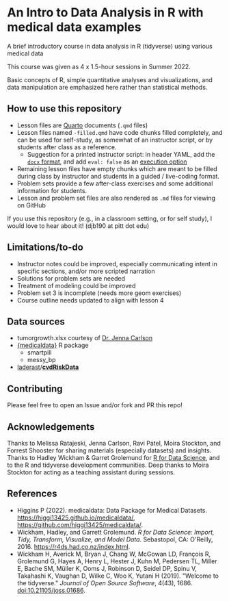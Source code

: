 # An Intro to Data Analysis in R with medical data examples

A brief introductory course in data analysis in R (tidyverse) using various medical data

This course was given as 4 x 1.5-hour sessions in Summer 2022.

Basic concepts of R, simple quantitative analyses and visualizations, and data manipulation are emphasized here rather than statistical methods.

## How to use this repository

-   Lesson files are [Quarto](https://quarto.org/) documents (`.qmd` files)
-   Lesson files named `-filled.qmd` have code chunks filled completely, and can be used for self-study, as somewhat of an instructor script, or by students after class as a reference.
    -   Suggestion for a printed instructor script: in header YAML, add the [`docx` format](https://quarto.org/docs/output-formats/ms-word.html), and add `eval: false` as an [execution option](https://quarto.org/docs/computations/execution-options.html)
-   Remaining lesson files have empty chunks which are meant to be filled during class by instructor and students in a guided / live-coding format.
-   Problem sets provide a few after-class exercises and some additional information for students.
-   Lesson and problem set files are also rendered as `.md` files for viewing on GitHub

If you use this repository (e.g., in a classroom setting, or for self study), I would love to hear about it! (djb190 at pitt dot edu)

## Limitations/to-do

-   Instructor notes could be improved, especially communicating intent in specific sections, and/or more scripted narration
-   Solutions for problem sets are needed
-   Treatment of modeling could be improved
-   Problem set 3 is incomplete (needs more geom exercises)
-   Course outline needs updated to align with lesson 4

## Data sources

-   tumorgrowth.xlsx courtesy of [Dr. Jenna Carlson](https://publichealth.pitt.edu/home/directory/jenna-c-carlson)
-   [{medicaldata}](https://higgi13425.github.io/medicaldata/) R package
    -   smartpill
    -   messy_bp
-   [laderast](https://github.com/laderast)/[**cvdRiskData**](https://github.com/laderast/cvdRiskData)

## Contributing

Please feel free to open an Issue and/or fork and PR this repo!

## Acknowledgements

Thanks to Melissa Ratajeski, Jenna Carlson, Ravi Patel, Moira Stockton, and Forrest Shooster for sharing materials (especially datasets) and insights. Thanks to Hadley Wickham & Garret Grolemund for [R for Data Science](https://r4ds.had.co.nz/), and to the R and tidyverse development communities. Deep thanks to Moira Stockton for acting as a teaching assistant during sessions.

## References

-   Higgins P (2022). medicaldata: Data Package for Medical Datasets. <https://higgi13425.github.io/medicaldata/>, <https://github.com/higgi13425/medicaldata/>.
-   Wickham, Hadley, and Garrett Grolemund. *R for Data Science: Import, Tidy, Transform, Visualize, and Model Data*. Sebastopol, CA: O'Reilly, 2016. <https://r4ds.had.co.nz/index.html>.
-   Wickham H, Averick M, Bryan J, Chang W, McGowan LD, François R, Grolemund G, Hayes A, Henry L, Hester J, Kuhn M, Pedersen TL, Miller E, Bache SM, Müller K, Ooms J, Robinson D, Seidel DP, Spinu V, Takahashi K, Vaughan D, Wilke C, Woo K, Yutani H (2019). "Welcome to the tidyverse." *Journal of Open Source Software*, 4(43), 1686. <doi:10.21105/joss.01686>.
